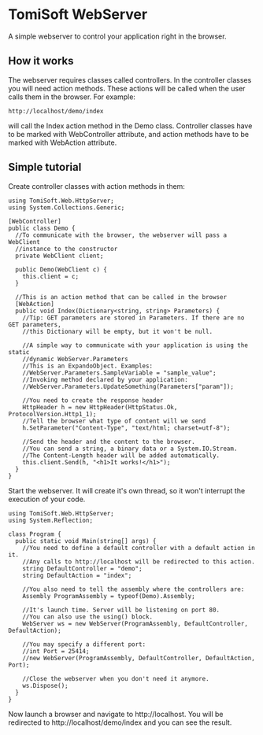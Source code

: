 TomiSoft WebServer
==================
A simple webserver to control your application right in the browser.

How it works
------------
The webserver requires classes called controllers. In the controller classes
you will need action methods. These actions will be called when the user calls
them in the browser. For example:
```
http://localhost/demo/index
```
will call the Index action method in the Demo class. Controller classes have to
be marked with WebController attribute, and action methods have to be marked with
WebAction attribute.

Simple tutorial
---------------
Create controller classes with action methods in them:
```
using TomiSoft.Web.HttpServer;
using System.Collections.Generic;

[WebController]
public class Demo {
  //To communicate with the browser, the webserver will pass a WebClient
  //instance to the constructor
  private WebClient client;
  
  public Demo(WebClient c) {
    this.client = c;
  }

  //This is an action method that can be called in the browser
  [WebAction]
  public void Index(Dictionary<string, string> Parameters) {
    //Tip: GET parameters are stored in Parameters. If there are no GET parameters,
    //this Dictionary will be empty, but it won't be null.
    
    //A simple way to communicate with your application is using the static
    //dynamic WebServer.Parameters
    //This is an ExpandoObject. Examples:
    //WebServer.Parameters.SampleVariable = "sample_value";
    //Invoking method declared by your application:
    //WebServer.Parameters.UpdateSomething(Parameters["param"]);
  
    //You need to create the response header
    HttpHeader h = new HttpHeader(HttpStatus.Ok, ProtocolVersion.Http1_1);
    //Tell the browser what type of content will we send
    h.SetParameter("Content-Type", "text/html; charset=utf-8");
    
    //Send the header and the content to the browser.
    //You can send a string, a binary data or a System.IO.Stream.
    //The Content-Length header will be added automatically.
    this.client.Send(h, "<h1>It works!</h1>");
  }
}
```

Start the webserver. It will create it's own thread, so it won't interrupt the execution of your code.
```
using TomiSoft.Web.HttpServer;
using System.Reflection;

class Program {
  public static void Main(string[] args) {
    //You need to define a default controller with a default action in it.
    //Any calls to http://localhost will be redirected to this action.
    string DefaultController = "demo";
    string DefaultAction = "index";
    
    //You also need to tell the assembly where the controllers are:
    Assembly ProgramAssembly = typeof(Demo).Assembly;
    
    //It's launch time. Server will be listening on port 80.
    //You can also use the using() block.
    WebServer ws = new WebServer(ProgramAssembly, DefaultController, DefaultAction);
    
    //You may specify a different port:
    //int Port = 25414;
    //new WebServer(ProgramAssembly, DefaultController, DefaultAction, Port);
    
    //Close the webserver when you don't need it anymore.
    ws.Dispose();
  }
}
```

Now launch a browser and navigate to http://localhost.
You will be redirected to http://localhost/demo/index and you can see the result.
